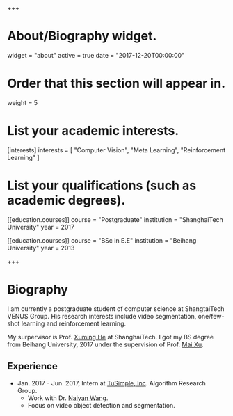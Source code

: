 +++
# About/Biography widget.
widget = "about"
active = true
date = "2017-12-20T00:00:00"

# Order that this section will appear in.
weight = 5

# List your academic interests.
[interests]
  interests = [
    "Computer Vision",
    "Meta Learning",
    "Reinforcement Learning"
  ]

# List your qualifications (such as academic degrees).
[[education.courses]]
  course = "Postgraduate"
  institution = "ShanghaiTech University"
  year = 2017

[[education.courses]]
  course = "BSc in E.E"
  institution = "Beihang University"
  year = 2013
 
+++

# Biography

I am currently a postgraduate student of computer science at ShangtaiTech VENUS Group. His research interests include video segmentation, one/few-shot learning and reinforcement learning. 

My surpervisor is Prof. [Xuming He](https://xmhe.bitbucket.io/) at ShanghaiTech. I got my BS degree from Beihang University, 2017 under the supervision of Prof. [Mai Xu](http://shi.buaa.edu.cn/MaiXu/zh_CN/index.htm).

## Experience

- Jan. 2017 - Jun. 2017, Intern at [TuSimple, Inc](http://www.tusimple.ai). Algorithm Research Group. 
    - Work with Dr. [Naiyan Wang](http://www.winsty.net/). 
    - Focus on video object detection and segmentation.

